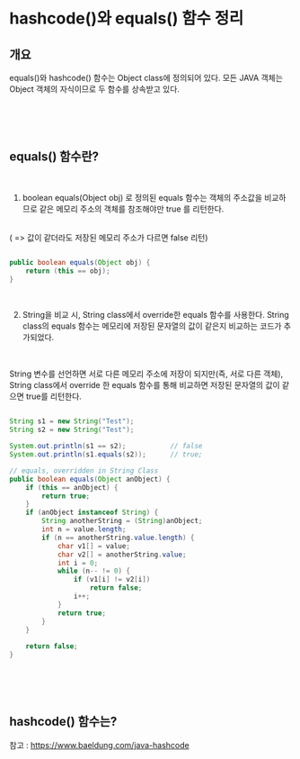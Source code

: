 

# hashcode()와 equals() 함수 정리 


## 개요

equals()와 hashcode() 함수는 Object class에 정의되어 있다. 모든 JAVA 객체는 Object 객체의 자식이므로 두 함수를 상속받고 있다.



<br><br><br>

## equals() 함수란?

<br>

1. boolean equals(Object obj) 로 정의된 equals 함수는 객체의 주소값을 비교하므로 같은 메모리 주소의 객체를 참조해야만 true 를 리턴한다.
<br>
( => 값이 같더라도 저장된 메모리 주소가 다르면 false 리턴)

```java

public boolean equals(Object obj) {
    return (this == obj);
}

```


<br>

2. String을 비교 시, String class에서 override한 equals 함수를 사용한다. String class의 equals 함수는 메모리에 저장된 문자열의 값이 같은지 비교하는 코드가 추가되었다.

<br>

  String 변수를 선언하면 서로 다른 메모리 주소에 저장이 되지만(즉, 서로 다른 객체), String class에서 override 한 equals 함수를 통해 비교하면 저장된 문자열의 값이 같으면 true를 리턴한다. 

```java

String s1 = new String("Test");
String s2 = new String("Test");

System.out.println(s1 == s2);			// false
System.out.println(s1.equals(s2));		// true;

// equals, overridden in String Class 
public boolean equals(Object anObject) {
    if (this == anObject) {
        return true;
    }
    if (anObject instanceof String) {
        String anotherString = (String)anObject;
        int n = value.length;
        if (n == anotherString.value.length) {
            char v1[] = value;
            char v2[] = anotherString.value;
            int i = 0;
            while (n-- != 0) {
                if (v1[i] != v2[i])
                    return false;
                i++;
            }
            return true;
        }
    }
    
    return false;
}


```
  

<br><br><br>

## hashcode() 함수는?


참고 : 
https://www.baeldung.com/java-hashcode
